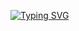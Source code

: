 [![Typing SVG](https://readme-typing-svg.demolab.com?font=Fira+Code&size=25&duration=4000&pause=500&vCenter=true&width=435&lines=Hi%2C+I'm+Niranjan;What+if+you+fly%3F+)](https://git.io/typing-svg)
<!-- ## 📊 GitHub Stats  
//![Niranjand0's Stats](https://github-readme-stats.vercel.app/api?username=Niranjand0&theme=vue-dark&show_icons=true&hide_border=true&count_private=true)
